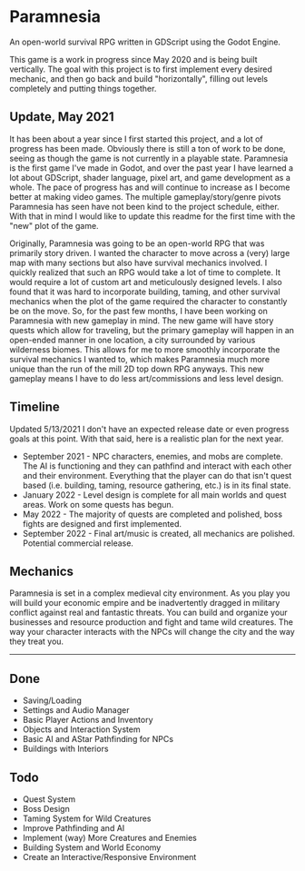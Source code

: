 # Paramnesia
An open-world survival RPG written in GDScript using the Godot Engine.

This game is a work in progress since May 2020 and is being built vertically. The goal with this project is to first implement every desired mechanic, and then go back and build "horizontally", filling out levels completely and putting things together.

## Update, May 2021
It has been about a year since I first started this project, and a lot of progress has been made. Obviously there is still a ton of work to be done, seeing as though the game is not currently in a playable state. Paramnesia is the first game I've made in Godot, and over the past year I have learned a lot about GDScript, shader language, pixel art, and game development as a whole. The pace of progress has and will continue to increase as I become better at making video games. The multiple gameplay/story/genre pivots Paramnesia has seen have not been kind to the project schedule, either. With that in mind I would like to update this readme for the first time with the "new" plot of the game.

Originally, Paramnesia was going to be an open-world RPG that was primarily story driven. I wanted the character to move across a (very) large map with many sections but also have survival mechanics involved. I quickly realized that such an RPG would take a lot of time to complete. It would require a lot of custom art and meticulously designed levels. I also found that it was hard to incorporate building, taming, and other survival mechanics when the plot of the game required the character to constantly be on the move. So, for the past few months, I have been working on Paramnesia with new gameplay in mind. The new game will have story quests which allow for traveling, but the primary gameplay will happen in an open-ended manner in one location, a city surrounded by various wilderness biomes. This allows for me to more smoothly incorporate the survival mechanics I wanted to, which makes Paramnesia much more unique than the run of the mill 2D top down RPG anyways. This new gameplay means I have to do less art/commissions and less level design.

## Timeline
Updated 5/13/2021
I don't have an expected release date or even progress goals at this point. With that said, here is a realistic plan for the next year.
* September 2021 - NPC characters, enemies, and mobs are complete. The AI is functioning and they can pathfind and interact with each other and their environment. Everything that the player can do that isn't quest based (i.e. building, taming, resource gathering, etc.) is in its final state.
* January 2022 - Level design is complete for all main worlds and quest areas. Work on some quests has begun.
* May 2022 - The majority of quests are completed and polished, boss fights are designed and first implemented.
* September 2022 - Final art/music is created, all mechanics are polished. Potential commercial release.

## Mechanics
Paramnesia is set in a complex medieval city environment. As you play you will build your economic empire and be inadvertently dragged in military conflict against real and fantastic threats. You can build and organize your businesses and resource production and fight and tame wild creatures. The way your character interacts with the NPCs will change the city and the way they treat you.

---

## Done
* Saving/Loading
* Settings and Audio Manager
* Basic Player Actions and Inventory
* Objects and Interaction System
* Basic AI and AStar Pathfinding for NPCs
* Buildings with Interiors

## Todo
* Quest System
* Boss Design
* Taming System for Wild Creatures
* Improve Pathfinding and AI
* Implement (way) More Creatures and Enemies
* Building System and World Economy
* Create an Interactive/Responsive Environment
